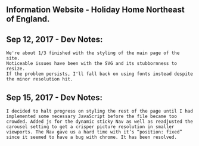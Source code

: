 ## Information Website - Holiday Home Northeast of England.

## Sep 12, 2017 - Dev Notes:
```
We're about 1/3 finished with the styling of the main page of the site.
Noticeable issues have been with the SVG and its stubbornness to resize.
If the problem persists, I'll fall back on using fonts instead despite the minor resolution hit.
```

## Sep 15, 2017 - Dev Notes:
```
I decided to halt progress on styling the rest of the page until I had implemented some necessary JavaScript before the file became too crowded. Added js for the dynamic sticky Nav as well as readjusted the carousel setting to get a crisper picture resolution in smaller viewports. The Nav gave us a hard time with it’s “position: fixed” since it seemed to have a bug with chrome. It has been resolved.  
```
